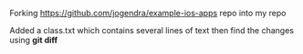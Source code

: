 Forking https://github.com/jogendra/example-ios-apps repo into my repo

Added a class.txt which contains several lines of text then find the changes using **git diff**
